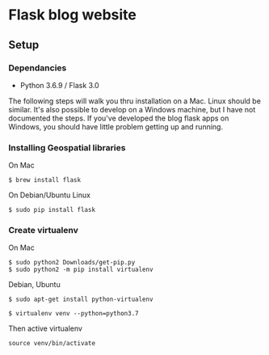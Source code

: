 # Flask blog website

## Setup

### Dependancies

- Python 3.6.9 / Flask 3.0

The following steps will walk you thru installation on a Mac. Linux should be similar.
It's also possible to develop on a Windows machine, but I have not documented the steps.
If you've developed the blog flask apps on Windows, you should have little problem getting
up and running.

### Installing Geospatial libraries

On Mac
```
$ brew install flask
```

On Debian/Ubuntu Linux
```
$ sudo pip install flask
```

### Create virtualenv

On Mac
```
$ sudo python2 Downloads/get-pip.py
$ sudo python2 -m pip install virtualenv
```

Debian, Ubuntu
```
$ sudo apt-get install python-virtualenv
```

```
$ virtualenv venv --python=python3.7
```

Then active virtualenv
```
source venv/bin/activate
```

